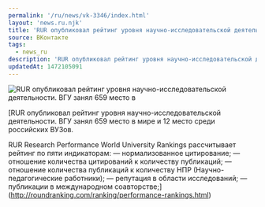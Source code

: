 ```yaml
---
permalink: '/ru/news/vk-3346/index.html'
layout: 'news.ru.njk'
title: 'RUR опубликовал рейтинг уровня научно-исследовательской деятельности.'
source: ВКонтакте
tags:
  - news_ru
description: 'RUR опубликовал рейтинг уровня научно-исследовательской деятельности.'
updatedAt: 1472105091
---
```

![RUR опубликовал рейтинг уровня научно-исследовательской деятельности. ВГУ занял 659 место в](https://sun9-67.userapi.com/c604429/v604429484/2364c/b8JtW1XYWWI.jpg)

[RUR опубликовал рейтинг уровня научно-исследовательской деятельности. ВГУ занял 659 место в мире и 12 место среди российских ВУЗов.

RUR Research Performance World University Rankings рассчитывает рейтинг по пяти индикаторам:
— нормализованное цитирование;
— отношение количества цитирований к количеству публикаций;
— отношение количества публикаций к количеству НПР (Научно-педагогические работники);
— репутация в области исследований;
— публикации в международном соавторстве;](http://roundranking.com/ranking/performance-rankings.html)
